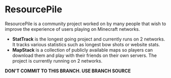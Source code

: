 ResourcePile
================

ResourcePile is a community project worked on by many people that wish to improve the experience of users playing on Minecraft networks.

 - **StatTrack** is the longest going project and currently runs on 2 networks. It tracks various statistics such as longest bow shots or website stats.
 - **MapStack** is a collection of publicly available maps so players can download them and play with their friends on their own servers. The project is currently running on 2 networks.

**DON'T COMMIT TO THIS BRANCH. USE BRANCH SOURCE**
